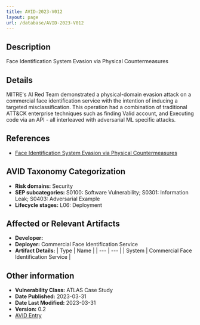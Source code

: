 ```yaml
---
title: AVID-2023-V012
layout: page
url: /database/AVID-2023-V012
---
```


## Description

Face Identification System Evasion via Physical Countermeasures

## Details

MITRE's AI Red Team demonstrated a physical-domain evasion attack on a commercial face identification service with the intention of inducing a targeted misclassification.
This operation had a combination of traditional ATT&CK enterprise techniques such as finding Valid account, and Executing code via an API - all interleaved with adversarial ML specific attacks.


## References

- [Face Identification System Evasion via Physical Countermeasures](https://atlas.mitre.org/studies/AML.CS0012)

## AVID Taxonomy Categorization

- **Risk domains:** Security
- **SEP subcategories:** S0100: Software Vulnerability; S0301: Information Leak; S0403: Adversarial Example
- **Lifecycle stages:** L06: Deployment

## Affected or Relevant Artifacts

- **Developer:** 
- **Deployer:** Commercial Face Identification Service
- **Artifact Details:**
| Type | Name |
| --- | --- | 
| System | Commercial Face Identification Service |

## Other information

- **Vulnerability Class:** ATLAS Case Study
- **Date Published:** 2023-03-31
- **Date Last Modified:** 2023-03-31
- **Version:** 0.2
- [AVID Entry](https://github.com/avidml/avid-db/tree/main/vulnerabilities/2023/AVID-2023-V012.json)

